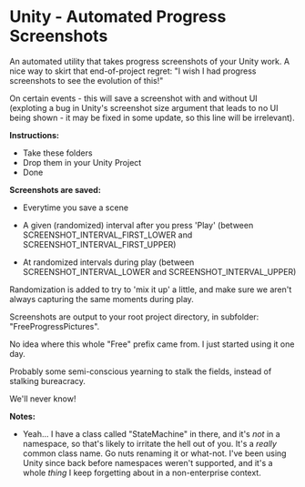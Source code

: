 # Unity - Automated Progress Screenshots

An automated utility that takes progress screenshots of your Unity work. A nice way to skirt that end-of-project regret: "I wish I had progress screenshots to see the evolution of this!"

On certain events - this will save a screenshot with and without UI (exploting a bug in Unity's screenshot size argument that leads to no UI being shown - it may be fixed in some update, so this line will be irrelevant).

**Instructions:**

* Take these folders
* Drop them in your Unity Project
* Done

**Screenshots are saved:**

* Everytime you save a scene
  
* A given (randomized) interval after you press 'Play' (between SCREENSHOT_INTERVAL_FIRST_LOWER and SCREENSHOT_INTERVAL_FIRST_UPPER)
  
* At randomized intervals during play (between SCREENSHOT_INTERVAL_LOWER and SCREENSHOT_INTERVAL_UPPER)
  

Randomization is added to try to 'mix it up' a little, and make sure we aren't always capturing the same moments during play.

Screenshots are output to your root project directory, in subfolder: "FreeProgressPictures".

No idea where this whole "Free" prefix came from. I just started using it one day.

Probably some semi-conscious yearning to stalk the fields, instead of stalking bureacracy.

We'll never know!

**Notes:**

* Yeah... I have a class called "StateMachine" in there, and it's *not* in a namespace, so that's likely to irritate the hell out of you. It's a *really* common class name. Go nuts renaming it or what-not. I've been using Unity since back before namespaces weren't supported, and it's a whole *thing* I keep forgetting about in a non-enterprise context.
